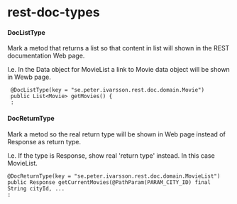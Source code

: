 # rest-doc-types


#### DocListType

Mark a metod that returns a list so that content in list will shown in the REST documentation Web page.

I.e. In the Data object for MovieList a link to Movie data object will be shown in Wewb page.

     @DocListType(key = "se.peter.ivarsson.rest.doc.domain.Movie")
     public List<Movie> getMovies() {
     :


#### DocReturnType

Mark a metod so the real return type will be shown in Web page instead of Response as return type.

I.e. If the type is Response, show real 'return type' instead. 
In this case MovieList.

    @DocReturnType(key = "se.peter.ivarsson.rest.doc.domain.MovieList")
    public Response getCurrentMovies(@PathParam(PARAM_CITY_ID) final String cityId, ...
    :


